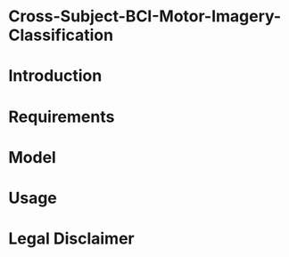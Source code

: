 # Cross-Subject-BCI-Motor-Imagery-Classification

# Introduction

# Requirements

# Model

# Usage

# Legal Disclaimer

